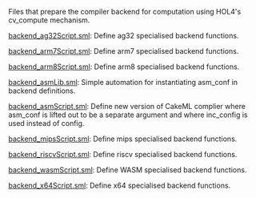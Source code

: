 Files that prepare the compiler backend for computation using HOL4's
cv_compute mechanism.

[backend_ag32Script.sml](backend_ag32Script.sml):
Define ag32 specialised backend functions.

[backend_arm7Script.sml](backend_arm7Script.sml):
Define arm7 specialised backend functions.

[backend_arm8Script.sml](backend_arm8Script.sml):
Define arm8 specialised backend functions.

[backend_asmLib.sml](backend_asmLib.sml):
Simple automation for instantiating asm_conf in backend definitions.

[backend_asmScript.sml](backend_asmScript.sml):
Define new version of CakeML complier where asm_conf is lifted out to
be a separate argument and where inc_config is used instead of config.

[backend_mipsScript.sml](backend_mipsScript.sml):
Define mips specialised backend functions.

[backend_riscvScript.sml](backend_riscvScript.sml):
Define riscv specialised backend functions.

[backend_wasmScript.sml](backend_wasmScript.sml):
Define WASM specialised backend functions.

[backend_x64Script.sml](backend_x64Script.sml):
Define x64 specialised backend functions.
